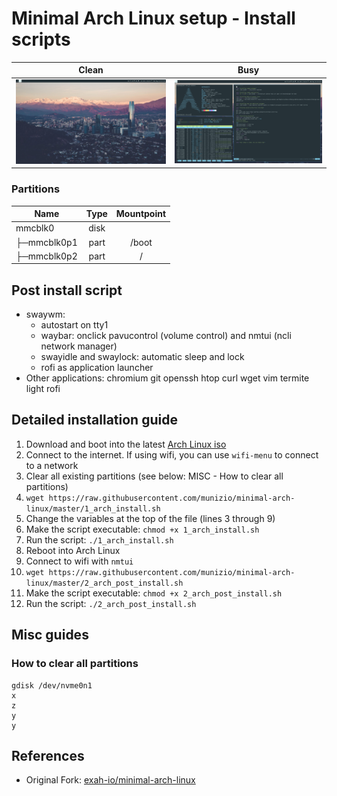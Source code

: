# Minimal Arch Linux setup - Install scripts

Clean | Busy
:-------------------------:|:-------------------------:
![screenshot](https://raw.githubusercontent.com/munizio/minimal-arch-linux/master/screenshot.png) | ![screenshot_2](https://raw.githubusercontent.com/munizio/minimal-arch-linux/master/screenshot_2.png)

### Partitions
| Name | Type | Mountpoint |
| - | :-: | :-: |
| mmcblk0 | disk | |
| ├─mmcblk0p1 | part | /boot |
| ├─mmcblk0p2 | part | / |

## Post install script
* swaywm:
   * autostart on tty1
   * waybar: onclick pavucontrol (volume control) and nmtui (ncli network manager)
   * swayidle and swaylock: automatic sleep and lock
   * rofi as application launcher
* Other applications: chromium git openssh htop curl wget vim termite light rofi

## Detailed installation guide
1. Download and boot into the latest [Arch Linux iso](https://www.archlinux.org/download/)
2. Connect to the internet. If using wifi, you can use `wifi-menu` to connect to a network
3. Clear all existing partitions (see below: MISC - How to clear all partitions)
5. `wget https://raw.githubusercontent.com/munizio/minimal-arch-linux/master/1_arch_install.sh`
6. Change the variables at the top of the file (lines 3 through 9)
7. Make the script executable: `chmod +x 1_arch_install.sh`
8. Run the script: `./1_arch_install.sh`
9. Reboot into Arch Linux
10. Connect to wifi with `nmtui`
10. `wget https://raw.githubusercontent.com/munizio/minimal-arch-linux/master/2_arch_post_install.sh`
11. Make the script executable: `chmod +x 2_arch_post_install.sh`
12. Run the script: `./2_arch_post_install.sh`

## Misc guides
### How to clear all partitions
```
gdisk /dev/nvme0n1
x
z
y
y
```

## References
* Original Fork: [exah-io/minimal-arch-linux](https://github.com/exah-io/minimal-arch-linux)
